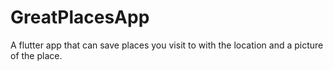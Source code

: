 # GreatPlacesApp
A flutter app that can save places you visit to with the location and a picture of the place.

